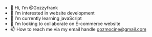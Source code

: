 - 👋 Hi, I’m @Gozzyfrank
- 👀 I’m interested in website development
- 🌱 I’m currently learning javaScript
- 💞️ I’m looking to collaborate on E-commerce website
- 📫 How to reach me via my email handle gozmocine@gmail.com

<!---
Gozzyfrank/Gozzyfrank is a ✨ special ✨ repository because its `README.md` (this file) appears on your GitHub profile.
You can click the Preview link to take a look at your changes.
--->
